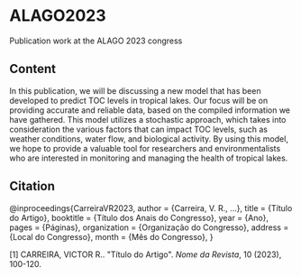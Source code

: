 # ALAGO2023
Publication work at the ALAGO 2023 congress

## Content
In this publication, we will be discussing a new model that has been developed to predict TOC levels in tropical lakes. Our focus will be on providing accurate and reliable data, based on the compiled information we have gathered. This model utilizes a stochastic approach, which takes into consideration the various factors that can impact TOC levels, such as weather conditions, water flow, and biological activity. By using this model, we hope to provide a valuable tool for researchers and environmentalists who are interested in monitoring and managing the health of tropical lakes.

## Citation 
@inproceedings{CarreiraVR2023,
  author = {Carreira, V. R., ...},
  title = {Título do Artigo},
  booktitle = {Título dos Anais do Congresso},
  year = {Ano},
  pages = {Páginas},
  organization = {Organização do Congresso},
  address = {Local do Congresso},
  month = {Mês do Congresso},
}

[1] CARREIRA, VICTOR R.. "Título do Artigo". *Nome da Revista*, 10 (2023), 100-120.
